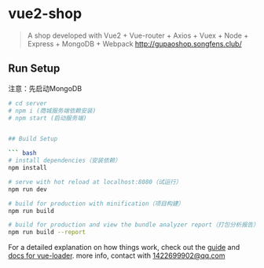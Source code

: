 # vue2-shop

> A shop developed with Vue2 + Vue-router + Axios + Vuex + Node + Express + MongoDB + Webpack
> http://gupaoshop.songfens.club/

## Run Setup

注意：先启动MongoDB

``` bash
# cd server
# npm i (商城服务端依赖安装)
# npm start (启动服务端)


## Build Setup

``` bash
# install dependencies（安装依赖）
npm install

# serve with hot reload at localhost:8080（试运行）
npm run dev

# build for production with minification（项目构建）
npm run build

# build for production and view the bundle analyzer report（打包分析报告）
npm run build --report
```

For a detailed explanation on how things work, check out the [guide](http://vuejs-templates.github.io/webpack/) and [docs for vue-loader](http://vuejs.github.io/vue-loader).
more info, contact with 1422699902@qq.com